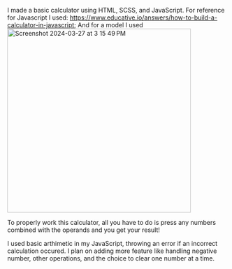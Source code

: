I made a basic calculator using HTML, SCSS, and JavaScript. 
For reference for Javascript I used: https://www.educative.io/answers/how-to-build-a-calculator-in-javascript;
And for a model I used <img width="420" alt="Screenshot 2024-03-27 at 3 15 49 PM" src="https://github.com/Nadi-BrooklynCoder/fortify-exploring-properties/assets/156109526/6e175d1a-3f1e-4935-b608-9757c4bb8c2c">

To properly work this calculator, all you have to do is press any numbers combined with the operands and you get your result!


I used basic arthimetic in my JavaScript, throwing an error if an incorrect calculation occured. I plan on adding more feature like handling negative number, other operations, and the choice to clear one number at a time.
